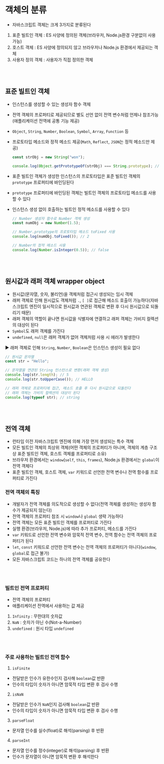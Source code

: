 # 객체의 분류

- 자바스크립트 객체는 크게 3가지로 분류된다

1. 표준 빌트인 객체 : ES 사양에 정의된 객체(브라우저, Node.js환경 구분없이 사용 가능)
2. 호스트 객체 : ES 사양에 정의되지 않고 브라우저나 Node.js 환경에서 제공되는 객체
3. 사용자 정의 객체 : 사용자가 직접 정의한 객체

<br />
<br />

## 표준 빌트인 객체

- 인스턴스를 생성할 수 있는 생성자 함수 객체
- 전역 객체의 프로퍼티로 제공되므로 별도 선언 없이 전역 변수처럼 언제나 참조가능(애플리케이션 전역에 공통 기능 제공)
- `Object`, `String`, `Number`, `Boolean`, `Symbol`, `Array`, `Function` 등
- 프로토타입 메소드와 정적 메소드 제공(`Math`, `Reflect`, `JSON`는 정적 메소드만 제공)

  ```js
  const strObj = new String("won");

  console.log(Object.getPrototypeOf(strObj) === String.prototype); // true
  ```


- 표준 빌트인 객체가 생성한 인스턴스의 프로토타입은 표준 빌트인 객체의 `prototype` 프로퍼티에 바인딩된다
- `prototype` 프로퍼티에 바인딩된 객체는 빌트인 객체의 프로토타입 메소드를 사용할 수 있다
- 인스턴스 생성 없이 호출하는 빌트인 정적 메소드를 사용할 수 있다


  ```js
  // Number 생성자 함수로 Number 객체 생성
  const numObj = new Number(1.5);

  // Number.prototype의 프로토타입 메소드 toFixed 사용
  console.log(numObj.toFixed()); // 2

  // Number의 정적 메소드 사용
  console.log(Number.isInteger(0.5)); // false
  ```

<br />
<br />

## 원시값과 래퍼 객체 wrapper object

- 원시값(문자열, 숫자, 불리언)을 객체처럼 접근시 생성되는 임시 객체
- 래퍼 객체로 인해 원시값도 객체처럼 `.`, `[ ]`로 접근해 메소드 호출이 가능하다(자바스크립트 엔진이 일시적으로 원시값과 연관된 객체로 변환 후 다시 원시값으로 되돌리기 때문)
- 래퍼 객체의 역할이 끝나면 원시값을 식별자에 연결하고 래퍼 객체는 가비지 컬렉션의 대상이 된다
- `Symbol`도 래퍼 객체를 가진다
- `undefined`, `null`은 래퍼 객체가 없어 객체처럼 사용 시 에러가 발생한다  

▶️ 래퍼 객체로 인해 `String`, `Number`, `Boolean`은 인스턴스 생성이 필요 없다

  ```js
  // 원시값 문자열
  const str = "Hello";

  // 문자열을 연관된 String 인스턴스로 변환(래퍼 객체 생성)
  console.log(str.length); // 5
  console.log(str.toUpperCase()); // HELLO

  // 래퍼 객체로 프로퍼티에 접근, 메소드 호출 후 다시 원시값으로 되돌린다
  // 래퍼 객체는 가비지 컬렉션의 대상이 된다
  console.log(typeof str); // string  
  ```

<br />
<br />

## 전역 객체

- 런타임 이전 자바스크립트 엔진에 의해 가장 먼저 생성되는 특수 객체
- 모든 빌트인 객체의 최상위 객체(어떤 객체의 프로퍼티가 아니며, 객체의 계층 구조상 표준 빌트인 객체, 호스트 객체를 프로퍼티로 소유)
- 브라우저 환경에서는 `window`(`self`, `this`, `frames`), Node.js 환경에서는 `global`이 전역 객체다
- 표준 빌트인 객체, 호스트 객체, `var` 키워드로 선언한 전역 변수나 전역 함수를 프로퍼티로 가진다
  
### 전역 객체의 특징

- 개발자가 전역 객체를 의도적으로 생성할 수 없다(전역 객체를 생성하는 생성자 함수가 제공되지 않는다)
- 전역 객체의 프로퍼티 참조 시 `window`나 `global` 생략 가능하다
- 전역 객체는 모든 표준 빌트인 객체를 프로퍼티로 가진다
- 실행 환경(브라우저, Node.js)에 따라 추가 프로퍼티, 메소드를 가진다
- `var` 키워드로 선언한 전역 변수와 암묵적 전역 변수, 전역 함수는 전역 객체의 프로퍼티가 된다
- `let`, `const` 키워드로 선언한 전역 변수는 전역 객체의 프로퍼티가 아니다(`window`, `global`로 접근 불가)
- 모든 자바스크립트 코드는 하나의 전역 객체를 공유한다

<br />
<br />

### 빌트인 전역 프로퍼티

- 전역 객체의 프로퍼티
- 애플리케이션 전역에서 사용하는 값 제공

1. `Infinity` : 무한대의 숫자값
2. `NaN` : 숫자가 아닌 수(Not-a-Number)
3. `undefined` : 원시 타입 `undefined`

<br />
<br />

### 주로 사용하는 빌트인 전역 함수

1. `isFinite` 
  - 전달받은 인수가 유한수인지 검사해 `boolean`값 반환
  - 인수의 타입이 숫자가 아니면 암묵적 타입 변환 후 검사 수행

2. `isNaN` 
  - 전달받은 인수가 `NaN`인지 검사해 `boolean`값 반환 
  - 인수의 타입이 숫자가 아니면 암묵적 타입 변환 후 검사 수행

3. `parseFloat`
  - 문자열 인수를 실수(float)로 해석(parsing) 후 반환

4. `parseInt` 
  - 문자열 인수를 정수(integer)로 해석(parsing) 후 반환
  - 인수가 문자열이 아니면 암묵적 변환 후 해석한다